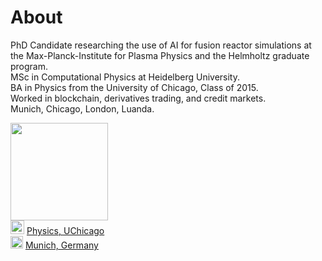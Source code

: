 # About

PhD Candidate researching the use of AI for fusion reactor simulations at the Max-Planck-Institute for Plasma Physics and the Helmholtz graduate program.<br />
MSc in Computational Physics at Heidelberg University.<br />
BA in Physics from the University of Chicago, Class of 2015.<br />
Worked in blockchain, derivatives trading, and credit markets.<br />
Munich, Chicago, London, Luanda.<br />


<div class="details">
  <!-- vCard -->
  <div class="qr">
    <a href="vCard.vcf">
      <img style="float: center; border: 0px" src="https://the-rccg.github.io/rgreif_qrcode.png" height="156" class="qr">
    </a>
  </div>
  <!-- Education -->
  <img style="border: 0px" src="https://the-rccg.github.io/icons/grad_hat.svg" height="22" class="icon" /> 
  <a href="https://www.uchicago.edu/" target="_blank">
    Physics, UChicago 
  </a>
  <br>
  <!-- Address -->
  <img style="border: 0px" src="https://the-rccg.github.io/icons/map_pin.svg" height="20" class="icon" /> 
  <a href="https://www.the-rccg.github.io/keybase.txt/" target="_blank">
    Munich, Germany
  </a>
  <br>
</div> <!-- Details -->
